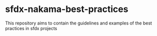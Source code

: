 # sfdx-nakama-best-practices
This repository aims to contain the guidelines and examples of the best practices in sfdx projects
